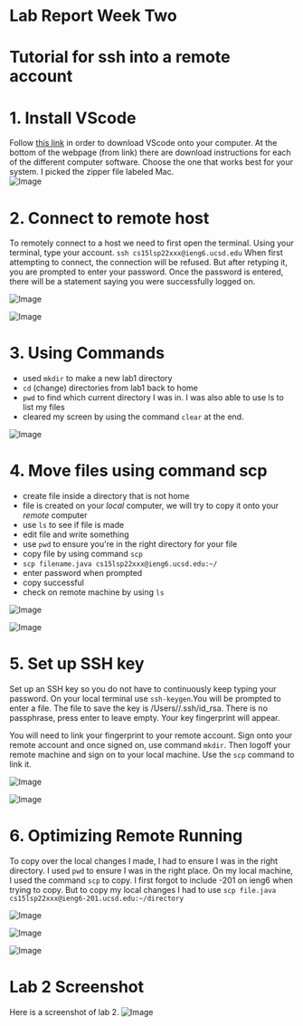 # Lab Report Week Two

# Tutorial for ssh into a remote account 

# 1. Install VScode

Follow [this link](https://code.visualstudio.com/) in order to download VScode onto your computer. At the bottom of the webpage (from link) there are download instructions for each of the different computer software. Choose the one that works best for your system. I picked the zipper file labeled Mac.    
![Image](VScode.png)

# 2. Connect to remote host

To remotely connect to a host we need to first open the terminal. Using your terminal, type your account. `ssh cs15lsp22xxx@ieng6.ucsd.edu` When first attempting to connect, the connection will be refused. But after retyping it, you are prompted to enter your password. Once the password is entered, there will be a statement saying you were successfully logged on. 


![Image](terminal.png)


![Image](SSH.png)

# 3. Using Commands

* used `mkdir` to make a new lab1 directory
* `cd` (change) directories from lab1 back to home
* `pwd` to find which current directory I was in. I was also able to use ls to list my files
* cleared my screen by using the command `clear` at the end. 

![Image](commands.png)


# 4. Move files using command scp

* create file inside a directory that is not home
* file is created on your *local* computer, we will try to copy it onto your *remote* computer
* use `ls` to see if file is made
* edit file and write something 
* use `pwd` to ensure you're in the right directory for your file 
* copy file by using command `scp` 
* `scp filename.java cs15lsp22xxx@ieng6.ucsd.edu:~/`
* enter password when prompted
* copy successful 
* check on remote machine by using `ls`

![Image](WhereAmI.png)

![Image](scp.png)


# 5. Set up SSH key

Set up an SSH key so you do not have to continuously keep typing your password. On your local terminal use `ssh-keygen`.You will be prompted to enter a file. The file to save the key is /Users/<username>/.ssh/id_rsa. There is no passphrase, press enter to leave empty. Your key fingerprint will appear.

You will need to link your fingerprint to your remote account. Sign onto your remote account and once signed on, use command `mkdir`. Then logoff your remote machine and sign on to your local machine. Use the `scp` command to link it. 


![Image](keygen.png)


![Image](key.png)



# 6. Optimizing Remote Running

To copy over the local changes I made, I had to ensure I was in the right directory. I used `pwd` to ensure I was in the right place. On my local machine, I used the command `scp` to copy. I first forgot to include -201 on ieng6 when trying to copy. But to copy my local changes I had to use `scp file.java cs15lsp22xxx@ieng6-201.ucsd.edu:~/directory`

![Image](local.png)


![Image](changes.png)

![Image](copied.png)




# Lab 2 Screenshot 
Here is a screenshot of lab 2. 
![Image](VSC.png)

